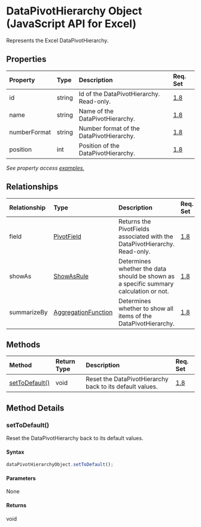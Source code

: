 # DataPivotHierarchy Object (JavaScript API for Excel)

Represents the Excel DataPivotHierarchy.

## Properties

| Property	   | Type	|Description| Req. Set|
|:---------------|:--------|:----------|:----|
|id|string|Id of the DataPivotHierarchy. Read-only.|[1.8](../requirement-sets/excel-api-requirement-sets.md)|
|name|string|Name of the DataPivotHierarchy.|[1.8](../requirement-sets/excel-api-requirement-sets.md)|
|numberFormat|string|Number format of the DataPivotHierarchy.|[1.8](../requirement-sets/excel-api-requirement-sets.md)|
|position|int|Position of the DataPivotHierarchy.|[1.8](../requirement-sets/excel-api-requirement-sets.md)|

_See property access [examples.](#property-access-examples)_

## Relationships
| Relationship | Type	|Description| Req. Set|
|:---------------|:--------|:----------|:----|
|field|[PivotField](pivotfield.md)|Returns the PivotFields associated with the DataPivotHierarchy. Read-only.|[1.8](../requirement-sets/excel-api-requirement-sets.md)|
|showAs|[ShowAsRule](showasrule.md)|Determines whether the data should be shown as a specific summary calculation or not.|[1.8](../requirement-sets/excel-api-requirement-sets.md)|
|summarizeBy|[AggregationFunction](aggregationfunction.md)|Determines whether to show all items of the DataPivotHierarchy.|[1.8](../requirement-sets/excel-api-requirement-sets.md)|

## Methods

| Method		   | Return Type	|Description| Req. Set|
|:---------------|:--------|:----------|:----|
|[setToDefault()](#settodefault)|void|Reset the DataPivotHierarchy back to its default values.|[1.8](../requirement-sets/excel-api-requirement-sets.md)|

## Method Details


### setToDefault()
Reset the DataPivotHierarchy back to its default values.

#### Syntax
```js
dataPivotHierarchyObject.setToDefault();
```

#### Parameters
None

#### Returns
void
